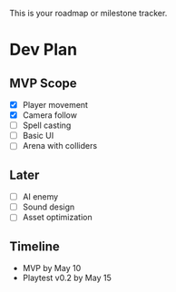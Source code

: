 This is your roadmap or milestone tracker.

# Dev Plan

## MVP Scope

- [x] Player movement
- [x] Camera follow
- [ ] Spell casting
- [ ] Basic UI
- [ ] Arena with colliders

## Later

- [ ] AI enemy
- [ ] Sound design
- [ ] Asset optimization

## Timeline

- MVP by May 10
- Playtest v0.2 by May 15

